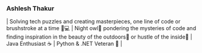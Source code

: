 ### Ashlesh Thakur
| Solving tech puzzles and creating masterpieces, one line of code or brushstroke at a time 🎨💻 | Night owl🌙 pondering the mysteries of code and finding inspiration in the beauty of the outdoors🌿 or hustle of the inside💪 | Java Enthusiast ☕️ | Python & .NET Veteran 🐍 |

<!--
**AshuSomething/AshuSomething** is a ✨ _special_ ✨ repository because its `README.md` (this file) appears on your GitHub profile.

Here are some ideas to get you started:

- 🔭 I’m currently working on ...
- 🌱 I’m currently learning ...
- 👯 I’m looking to collaborate on ...
- 🤔 I’m looking for help with ...
- 💬 Ask me about ...
- 📫 How to reach me: ...
- 😄 Pronouns: ...
- ⚡ Fun fact: ...
-->



